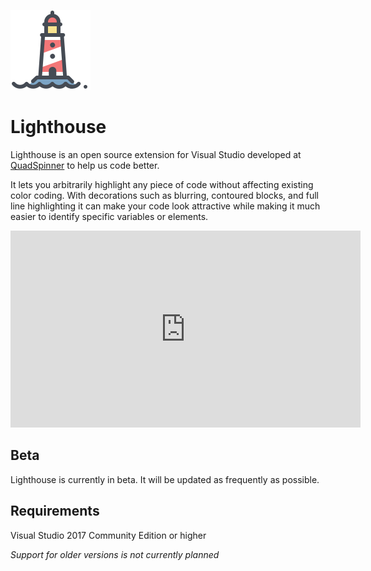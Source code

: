 ![](icons8-red-lighthouse-128.png)
# Lighthouse

Lighthouse is an open source extension for Visual Studio developed at [QuadSpinner](http://quadspinner.com) to help us code better.

It lets you arbitrarily highlight any piece of code without affecting existing color coding. With decorations such as blurring, contoured blocks, and full line highlighting it can make your code look attractive while making it much easier to identify specific variables or elements.

<iframe width="560" height="315" src="https://www.youtube-nocookie.com/embed/dOVZ4zHcBJE" frameborder="0" allow="accelerometer; autoplay; encrypted-media; gyroscope; picture-in-picture" allowfullscreen></iframe>

## Beta

Lighthouse is currently in beta. It will be updated as frequently as possible.


## Requirements

Visual Studio 2017 Community Edition or higher

*Support for older versions is not currently planned*
